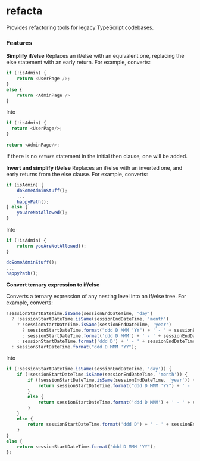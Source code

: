 # refacta

Provides refactoring tools for legacy TypeScript codebases.


### Features

**Simplify if/else**
Replaces an if/else with an equivalent one, replacing the else statement with an early return.
For example, converts:
```ts
if (!isAdmin) {
    return <UserPage />;
}
else {
    return <AdminPage />
}
```

Into

```ts
if (!isAdmin) {
  return <UserPage/>;
}

return <AdminPage/>;
```

If there is no `return` statement in the initial then clause, one will be added.

**Invert and simplify if/else**
Replaces an if/else with an inverted one, and early returns from the else clause.
For example, converts:

```ts
if (isAdmin) {
    doSomeAdminStuff();
    ...
    happyPath();
} else {
    youAreNotAllowed();
}
```

Into

```ts
if (!isAdmin) {
    return youAreNotAllowed();
}

doSomeAdminStuff();
...
happyPath();
```

**Convert ternary expression to if/else**

Converts a ternary expression of any nesting level into an if/else tree.
For example, converts:
```ts
!sessionStartDateTime.isSame(sessionEndDateTime, 'day')
  ? !sessionStartDateTime.isSame(sessionEndDateTime, 'month')
    ? !sessionStartDateTime.isSame(sessionEndDateTime, 'year')
      ? sessionStartDateTime.format("ddd D MMM 'YY") + ' - ' + sessionEndDateTime.format("ddd D MMM 'YY")
      : sessionStartDateTime.format('ddd D MMM') + ' - ' + sessionEndDateTime.format("ddd D MMM 'YY")
    : sessionStartDateTime.format('ddd D') + ' - ' + sessionEndDateTime.format("ddd D MMM 'YY")
  : sessionStartDateTime.format("ddd D MMM 'YY");
```

Into

```ts
if (!sessionStartDateTime.isSame(sessionEndDateTime, 'day')) {
    if (!sessionStartDateTime.isSame(sessionEndDateTime, 'month')) {
        if (!sessionStartDateTime.isSame(sessionEndDateTime, 'year')) {
            return sessionStartDateTime.format("ddd D MMM 'YY") + ' - ' + sessionEndDateTime.format("ddd D MMM 'YY");
        }
        else {
            return sessionStartDateTime.format('ddd D MMM') + ' - ' + sessionEndDateTime.format("ddd D MMM 'YY");
        }
    }
    else {
        return sessionStartDateTime.format('ddd D') + ' - ' + sessionEndDateTime.format("ddd D MMM 'YY");
    }
}
else {
    return sessionStartDateTime.format("ddd D MMM 'YY");
};
```